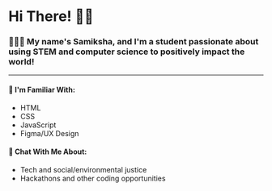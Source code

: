# Hi There! 👋🏽
### 👩🏽‍💻 My name's Samiksha, and I'm a student passionate about using STEM and computer science to positively impact the world! 
----------
#### 🧠 I'm Familiar With:
- HTML
- CSS
- JavaScript
- Figma/UX Design

#### 💬 Chat With Me About:
- Tech and social/environmental justice
- Hackathons and other coding opportunities

